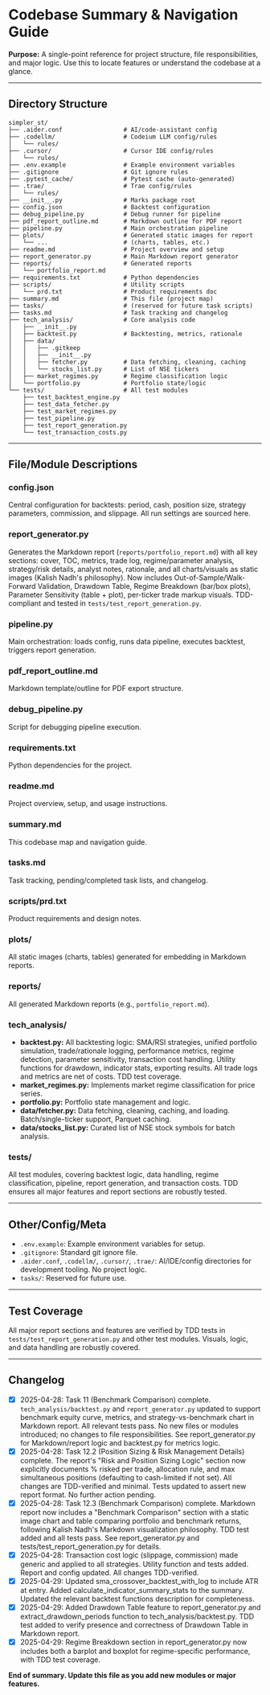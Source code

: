 # Codebase Summary & Navigation Guide

**Purpose:**
A single-point reference for project structure, file responsibilities, and major logic. Use this to locate features or understand the codebase at a glance.

---

## Directory Structure

```
simpler_st/
├── .aider.conf                 # AI/code-assistant config
├── .codellm/                   # Codeium LLM config/rules
│   └── rules/
├── .cursor/                    # Cursor IDE config/rules
│   └── rules/
├── .env.example                # Example environment variables
├── .gitignore                  # Git ignore rules
├── .pytest_cache/              # Pytest cache (auto-generated)
├── .trae/                      # Trae config/rules
│   └── rules/
├── __init__.py                 # Marks package root
├── config.json                 # Backtest configuration
├── debug_pipeline.py           # Debug runner for pipeline
├── pdf_report_outline.md       # Markdown outline for PDF report
├── pipeline.py                 # Main orchestration pipeline
├── plots/                      # Generated static images for report
│   └── ...                     # (charts, tables, etc.)
├── readme.md                   # Project overview and setup
├── report_generator.py         # Main Markdown report generator
├── reports/                    # Generated reports
│   └── portfolio_report.md
├── requirements.txt            # Python dependencies
├── scripts/                    # Utility scripts
│   └── prd.txt                 # Product requirements doc
├── summary.md                  # This file (project map)
├── tasks/                      # (reserved for future task scripts)
├── tasks.md                    # Task tracking and changelog
├── tech_analysis/              # Core analysis code
│   ├── __init__.py
│   ├── backtest.py             # Backtesting, metrics, rationale
│   ├── data/
│   │   ├── .gitkeep
│   │   ├── __init__.py
│   │   ├── fetcher.py          # Data fetching, cleaning, caching
│   │   └── stocks_list.py      # List of NSE tickers
│   ├── market_regimes.py       # Regime classification logic
│   └── portfolio.py            # Portfolio state/logic
└── tests/                      # All test modules
    ├── test_backtest_engine.py
    ├── test_data_fetcher.py
    ├── test_market_regimes.py
    ├── test_pipeline.py
    ├── test_report_generation.py
    └── test_transaction_costs.py
```

---

## File/Module Descriptions

### config.json
Central configuration for backtests: period, cash, position size, strategy parameters, commission, and slippage. All run settings are sourced here.

### report_generator.py
Generates the Markdown report (`reports/portfolio_report.md`) with all key sections: cover, TOC, metrics, trade log, regime/parameter analysis, strategy/risk details, analyst notes, rationale, and all charts/visuals as static images (Kalish Nadh's philosophy). Now includes Out-of-Sample/Walk-Forward Validation, Drawdown Table, Regime Breakdown (bar/box plots), Parameter Sensitivity (table + plot), per-ticker trade markup visuals. TDD-compliant and tested in `tests/test_report_generation.py`.

### pipeline.py
Main orchestration: loads config, runs data pipeline, executes backtest, triggers report generation.

### pdf_report_outline.md
Markdown template/outline for PDF export structure.

### debug_pipeline.py
Script for debugging pipeline execution.

### requirements.txt
Python dependencies for the project.

### readme.md
Project overview, setup, and usage instructions.

### summary.md
This codebase map and navigation guide.

### tasks.md
Task tracking, pending/completed task lists, and changelog.

### scripts/prd.txt
Product requirements and design notes.

### plots/
All static images (charts, tables) generated for embedding in Markdown reports.

### reports/
All generated Markdown reports (e.g., `portfolio_report.md`).

### tech_analysis/
- **backtest.py:** All backtesting logic: SMA/RSI strategies, unified portfolio simulation, trade/rationale logging, performance metrics, regime detection, parameter sensitivity, transaction cost handling. Utility functions for drawdown, indicator stats, exporting results. All trade logs and metrics are net of costs. TDD test coverage.
- **market_regimes.py:** Implements market regime classification for price series.
- **portfolio.py:** Portfolio state management and logic.
- **data/fetcher.py:** Data fetching, cleaning, caching, and loading. Batch/single-ticker support, Parquet caching.
- **data/stocks_list.py:** Curated list of NSE stock symbols for batch analysis.

### tests/
All test modules, covering backtest logic, data handling, regime classification, pipeline, report generation, and transaction costs. TDD ensures all major features and report sections are robustly tested.

---

## Other/Config/Meta
- `.env.example`: Example environment variables for setup.
- `.gitignore`: Standard git ignore file.
- `.aider.conf`, `.codellm/`, `.cursor/`, `.trae/`: AI/IDE/config directories for development tooling. No project logic.
- `tasks/`: Reserved for future use.

---

## Test Coverage
All major report sections and features are verified by TDD tests in `tests/test_report_generation.py` and other test modules. Visuals, logic, and data handling are robustly covered.

---

## Changelog

- [x] 2025-04-28: Task 11 (Benchmark Comparison) complete. `tech_analysis/backtest.py` and `report_generator.py` updated to support benchmark equity curve, metrics, and strategy-vs-benchmark chart in Markdown report. All relevant tests pass. No new files or modules introduced; no changes to file responsibilities. See report_generator.py for Markdown/report logic and backtest.py for metrics logic.
- [x] 2025-04-28: Task 12.2 (Position Sizing & Risk Management Details) complete. The report's "Risk and Position Sizing Logic" section now explicitly documents % risked per trade, allocation rule, and max simultaneous positions (defaulting to cash-limited if not set). All changes are TDD-verified and minimal. Tests updated to assert new report format. No further action pending.
- [x] 2025-04-28: Task 12.3 (Benchmark Comparison) complete. Markdown report now includes a "Benchmark Comparison" section with a static image chart and table comparing portfolio and benchmark returns, following Kalish Nadh's Markdown visualization philosophy. TDD test added and all tests pass. See report_generator.py and tests/test_report_generation.py for details.
- [x] 2025-04-28: Transaction cost logic (slippage, commission) made generic and applied to all strategies. Utility function and tests added. Report and config updated. All changes TDD-verified.
- [x] 2025-04-29: Updated sma_crossover_backtest_with_log to include ATR at entry. Added calculate_indicator_summary_stats to the summary. Updated the relevant backtest functions description for completeness.
- [x] 2025-04-29: Added Drawdown Table feature to report_generator.py and extract_drawdown_periods function to tech_analysis/backtest.py. TDD test added to verify presence and correctness of Drawdown Table in Markdown report.
- [x] 2025-04-29: Regime Breakdown section in report_generator.py now includes both a barplot and boxplot for regime-specific performance, with TDD test coverage.

**End of summary. Update this file as you add new modules or major features.**